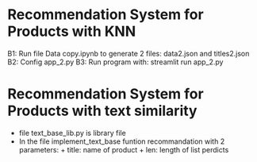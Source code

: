 # Recommendation System for Products with KNN
B1: Run file Data copy.ipynb to generate 2 files: data2.json and titles2.json
B2: Config app_2.py
B3: Run program with: streamlit run app_2.py

# Recommendation System for Products with text similarity
- file text_base_lib.py is library file
- In the file implement_text_base funtion recommandation with 2 parameters: 
        + title: name of product
        + len: length of list perdicts
